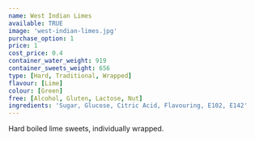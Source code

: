 ```yaml
---
name: West Indian Limes
available: TRUE
image: 'west-indian-limes.jpg'
purchase_option: 1
price: 1
cost_price: 0.4
container_water_weight: 919
container_sweets_weight: 656
type: [Hard, Traditional, Wrapped]
flavour: [Lime]
colour: [Green]
free: [Alcohol, Gluten, Lactose, Nut]
ingredients: 'Sugar, Glucose, Citric Acid, Flavouring, E102, E142'
---
```

Hard boiled lime sweets, individually wrapped.